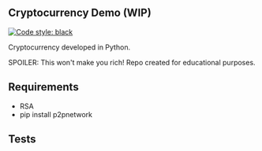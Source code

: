 Cryptocurrency Demo (WIP)
-------------------------

[![Code style: black](https://img.shields.io/badge/code%20style-black-000000.svg)](https://github.com/psf/black)

Cryptocurrency developed in Python.

SPOILER: This won't make you rich! Repo created for educational purposes.

## Requirements

- RSA
- pip install p2pnetwork

## Tests